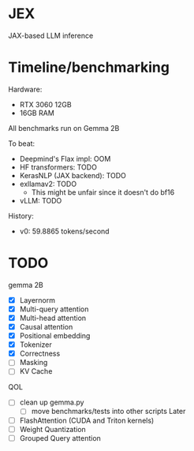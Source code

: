 # JEX
JAX-based LLM inference

# Timeline/benchmarking
Hardware:
- RTX 3060 12GB
- 16GB RAM

All benchmarks run on Gemma 2B

To beat:
- Deepmind's Flax impl: OOM
- HF transformers: TODO
- KerasNLP (JAX backend): TODO
- exllamav2: TODO
    - This might be unfair since it doesn't do bf16
- vLLM: TODO

History:
- v0: 59.8865 tokens/second

# TODO
gemma 2B
- [x] Layernorm
- [x] Multi-query attention 
- [x] Multi-head attention
- [x] Causal attention
- [x] Positional embedding
- [x] Tokenizer
- [x] Correctness
- [ ] Masking
- [ ] KV Cache

QOL
- [ ] clean up gemma.py
    - [ ] move benchmarks/tests into other scripts
Later
- [ ] FlashAttention (CUDA and Triton kernels)
- [ ] Weight Quantization
- [ ] Grouped Query attention
